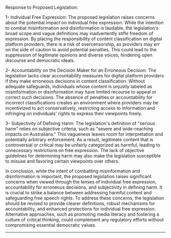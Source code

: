 Response to Proposed Legislation:

1- Individual Free Expression:
The proposed legislation raises concerns about the potential impact on
individual free expression. While the intention to combat misinformation and
disinformation is laudable, the legislation's broad scope and vague definitions
may inadvertently stifle freedom of expression. By placing the responsibility of
content classification on digital platform providers, there is a risk of overcensorship, as providers may err on the side of caution to avoid potential
penalties. This could lead to the suppression of legitimate opinions and diverse
voices, hindering open discourse and democratic ideals.

2- Accountability on the Decision Maker for an Erroneous Decision:
The legislation lacks clear accountability measures for digital platform providers
if they make erroneous decisions in content classification. Without adequate
safeguards, individuals whose content is unjustly labeled as misinformation or
disinformation may have limited recourse to appeal or correct such decisions.
The absence of penalties or accountability for incorrect classifications creates
an environment where providers may be incentivized to act conservatively,
restricting access to information and infringing on individuals' rights to express
their viewpoints freely.

3- Subjectivity of Defining Harm:
The legislation's definition of "serious harm" relies on subjective criteria, such
as "severe and wide-reaching impacts on Australians." This vagueness leaves
room for interpretation and potentially arbitrary enforcement. As a result,
legitimate content that is controversial or critical may be unfairly categorized as
harmful, leading to unnecessary restrictions on free expression. The lack of
objective guidelines for determining harm may also make the legislation
susceptible to misuse and favoring certain viewpoints over others.

In conclusion, while the intent of combatting misinformation and disinformation
is important, the proposed legislation raises significant concerns when viewed
through the lenses of individual free expression, accountability for erroneous
decisions, and subjectivity in defining harm. It is crucial to strike a balance
between addressing harmful content and safeguarding free speech rights. To
address these concerns, the legislation should be revised to provide clearer
definitions, robust mechanisms for accountability, and enhanced protections
for individual free expression. Alternative approaches, such as promoting media
literacy and fostering a culture of critical thinking, could complement any
regulatory efforts without compromising essential democratic values.


-----

